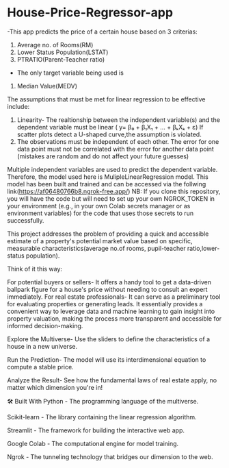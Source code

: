 # House-Price-Regressor-app
-This app predicts the price of a certain house based on 3 criterias:
 1. Average no. of Rooms(RM)
 2.  Lower Status Population(LSTAT)
 3.  PTRATIO(Parent-Teacher ratio)
- The only target variable being used is
1. Median Value(MEDV)

The assumptions that must be met for linear regression to be effective include:
1. Linearity- The realtionship between the independent variable(s) and the dependent variable must be linear ( y= β₀ + β₁X₁ + ... + βₖXₖ + ε) If scatter plots detect a U-shaped curve,the assumption is violated.
2. The observations must be independent of each other. The error for one data point must not be correlated with the error for another data point (mistakes are random and do not affect your future guesses)


Multiple independent variables are used to predict the dependent variable. Therefore, the model used here is MulipleLinearRegression model. This model has been built and trained and can be accessed via the follwing link(https://af06480766b8.ngrok-free.app/)
NB: If you clone this repository, you will have the code but will need to set up your own NGROK_TOKEN in your environment (e.g., in your own Colab secrets manager or as environment variables) for the code that uses those secrets to run successfully. 


This project addresses the problem of providing a quick and accessible estimate of a property's potential market value based on specific, measurable characteristics(average no.of rooms, pupil-teacher ratio,lower-status population).

Think of it this way:

For potential buyers or sellers- It offers a handy tool to get a data-driven ballpark figure for a house's price without needing to consult an expert immediately.
For real estate professionals- It can serve as a preliminary tool for evaluating properties or generating leads.
It essentially provides a convenient way to leverage data and machine learning to gain insight into property valuation, making the process more transparent and accessible for informed decision-making.


Explore the Multiverse- Use the sliders to define the characteristics of a house in a new universe.

Run the Prediction- The model will use its interdimensional equation to compute a stable price.

Analyze the Result- See how the fundamental laws of real estate apply, no matter which dimension you're in!

🛠️ Built With
Python - The programming language of the multiverse.

Scikit-learn - The library containing the linear regression algorithm.

Streamlit - The framework for building the interactive web app.

Google Colab - The computational engine for model training.

Ngrok - The tunneling technology that bridges our dimension to the web.


